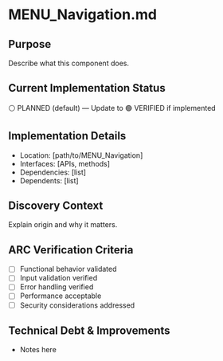 # MENU_Navigation.md

## Purpose
Describe what this component does.

## Current Implementation Status
⚪ PLANNED (default) — Update to 🟢 VERIFIED if implemented

## Implementation Details
- Location: [path/to/MENU_Navigation]
- Interfaces: [APIs, methods]
- Dependencies: [list]
- Dependents: [list]

## Discovery Context
Explain origin and why it matters.

## ARC Verification Criteria
- [ ] Functional behavior validated
- [ ] Input validation verified
- [ ] Error handling verified
- [ ] Performance acceptable
- [ ] Security considerations addressed

## Technical Debt & Improvements
- Notes here
